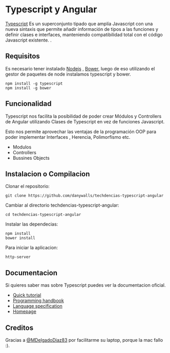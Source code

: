 
# Typescript y Angular

[Typescript](http://www.typescriptlang.org/) Es un superconjunto tipado  que amplía Javascript con una nueva sintaxis que permite añadir información de tipos a las funciones y definir clases e interfaces, manteniendo compatibilidad total con el código Javascript existente.
.

## Requisitos

Es necesario tener instalado [Nodejs](https://nodejs.org/en/download/) , [Bower](http://bower.io/), luego de eso utilizando el gestor de paquetes de node instalamos typescript y bower.
```
npm install -g typescript
npm install -g bower
```

## Funcionalidad

Typescript nos facilita la posibilidad de poder crear Módulos y Controllers de Angular utilizando Clases de Typescript en vez de funciones Javascript.

Esto nos permite aprovechar las ventajas de la programación OOP para poder implementar Interfaces , Herencia, Polimorfismo etc.

* Modulos  
* Controllers 
* Bussines Objects

## Instalacion o Compilacion

Clonar el repositorio:

```
git clone https://github.com/danywalls/techdencias-typescript-angular
```

Cambiar al directorio techdencias-typescript-angular:

```
cd techdencias-typescript-angular
```

Instalar las dependecias:

```
npm install
bower install
```

Para iniciar la aplicacion:

```
http-server 
```

## Documentacion

Si quieres saber mas sobre Typescript puedes ver la documentacion oficial.

*  [Quick tutorial](http://www.typescriptlang.org/Tutorial)
*  [Programming handbook](http://www.typescriptlang.org/Handbook)
*  [Language specification](https://github.com/Microsoft/TypeScript/blob/master/doc/spec.md)
*  [Homepage](http://www.typescriptlang.org/)


## Creditos

Gracias a [@MDelgadoDiaz83](http://www.twitter.com/MDelgadoDiaz83) por facilitarme su laptop, porque la mac fallo :).
</code>
